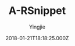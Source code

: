 ---
layout: JamstackTheme
title: A-RSnippet
github: https://github.com/huyingjie/hexo-theme-A-RSnippet
demo: https://arsnippet.yingjiehu.com/
author: Yingjie
ssg: Hexo
date: 2018-01-21T18:18:25.000Z
description: '🦀 A Responsive Theme for Hexo 🦀 '
stale: true
disabled: true
disabled_reason: error checking demo url
---